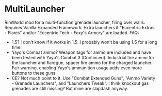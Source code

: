 # MultiLauncher
RimWorld mod for a multi-function grenade launcher, firing over walls.
Requires Vanilla Expanded Framework.
Extra launchers if "Eccentric Extras - Flares" and/or "Eccentric Tech - Foxy's Armory" are loaded.
FAQ:
 - 1.5?
I don't know if it works in 1.5.
I probably won't be using 1.5 for a long time.
 - Yayo's Combat ammo?
Weapon tags for ammo are included and have been tested with Yayo's Combat 3 (Continued).
Industrial fire ammo for the launcher and flaregun, spacer fire ammo for the charged launcher.
   Fair warning, enabling Yayo's ammunition usage adds even more buttons to these guns.
 - CE?
Not much point to it.
Use "Combat Extended Guns", "Ammo Variety - Grenade Launchers", and "Launchers Tweak".
I think knockout gas grenades are still missing? But mine are slapdash anyway.

